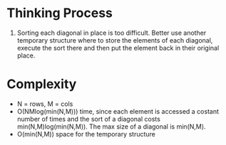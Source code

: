 # Thinking Process

1. Sorting each diagonal in place is too difficult. Better use another temporary structure where to
   store the elements of each diagonal, execute the sort there and then put the element back in their 
   original place.

# Complexity

* N = rows, M = cols
* O(NMlog(min(N,M))) time, since each element is accessed a costant number of times and the sort of a diagonal 
  costs min(N,M)log(min(N,M)). The max size of a diagonal is min(N,M).
* O(min(N,M)) space for the temporary structure


